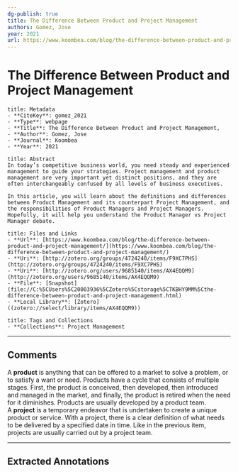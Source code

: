 ```yaml
---
dg-publish: true
title: The Difference Between Product and Project Management
authors: Gomez, Jose
year: 2021 
url: https://www.koombea.com/blog/the-difference-between-product-and-project-management/
---
```


# The Difference Between Product and Project Management

```ad-info
title: Metadata
- **CiteKey**: gomez_2021
- **Type**: webpage
- **Title**: The Difference Between Product and Project Management, 
- **Author**: Gomez, Jose
- **Journal**: Koombea 
- **Year**: 2021 
```
```ad-quote
title: Abstract
In today’s competitive business world, you need steady and experienced management to guide your strategies. Project management and product management are very important yet distinct positions, and they are often interchangeably confused by all levels of business executives.

In this article, you will learn about the definitions and differences between Product Management and its counterpart Project Management, and the responsibilities of Product Managers and Project Managers. Hopefully, it will help you understand the Product Manager vs Project Manager debate.
```
```ad-abstract
title: Files and Links
- **Url**: [https://www.koombea.com/blog/the-difference-between-product-and-project-management/](https://www.koombea.com/blog/the-difference-between-product-and-project-management/)
- **Uri**: [http://zotero.org/groups/4724240/items/F9XC7PHS](http://zotero.org/groups/4724240/items/F9XC7PHS)
- **Uri**: [http://zotero.org/users/9685140/items/AX4EQQM9](http://zotero.org/users/9685140/items/AX4EQQM9)
- **File**: [Snapshot](file://C:%5CUsers%5C20003936%5CZotero%5Cstorage%5CTKBHY9MM%5Cthe-difference-between-product-and-project-management.html)
- **Local Library**: [Zotero]((zotero://select/library/items/AX4EQQM9))
```
```ad-note
title: Tags and Collections
- **Collections**: Project Management
```

----

## Comments
A **product** is anything that can be offered to a market to solve a problem, or to satisfy a want or need. Products have a cycle that consists of multiple stages. First, the product is conceived, then developed, then introduced and managed in the market, and finally, the product is retired when the need for it diminishes. Products are usually developed by a product team.
A **project** is a temporary endeavor that is undertaken to create a unique product or service. With a project, there is a clear definition of what needs to be delivered by a specified date in time. Like in the previous item, projects are usually carried out by a project team.



----

## Extracted Annotations

